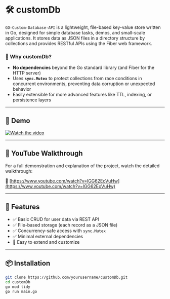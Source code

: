 # 🛠️ customDb

`GO-Custom-Database-API` is a lightweight, file-based key-value store written in Go, designed for simple database tasks, demos, and small-scale applications. It stores data as JSON files in a directory structure by collections and provides RESTful APIs using the Fiber web framework.

### 🧠 Why customDb?

- **No dependencies** beyond the Go standard library (and Fiber for the HTTP server)
- Uses **`sync.Mutex`** to protect collections from race conditions in concurrent environments, preventing data corruption or unexpected behavior
- Easily extensible for more advanced features like TTL, indexing, or persistence layers

---

## 📸 Demo

[![Watch the video](https://raw.githubusercontent.com/yourusername/customDb/assets/go-db.png)](https://www.youtube.com/watch?v=lGG62EoVuHw)

---

## 🎥 YouTube Walkthrough

For a full demonstration and explanation of the project, watch the detailed walkthrough:

🔗 [https://www.youtube.com/watch?v=lGG62EoVuHw](https://www.youtube.com/watch?v=lGG62EoVuHw)

---

## 🚀 Features

- ✅ Basic CRUD for user data via REST API
- ✅ File-based storage (each record as a JSON file)
- ✅ Concurrency-safe access with `sync.Mutex`
- ✅ Minimal external dependencies
- 🧩 Easy to extend and customize

---

## 📦 Installation

```bash
git clone https://github.com/yourusername/customDb.git
cd customDb
go mod tidy
go run main.go
